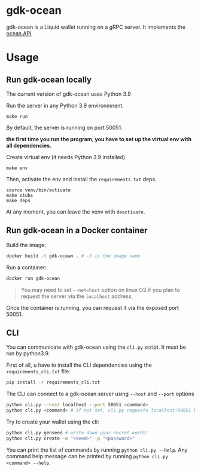# gdk-ocean

gdk-ocean is a Liquid wallet running on a gRPC server. It implements the [ocean API](https://github.com/vulpemventures/ocean)

# Usage

## Run gdk-ocean locally

The current version of gdk-ocean uses Python 3.9

Run the server in any Python 3.9 environmnent:
```
make run
```
By default, the server is running on port 50051.

__the first time you run the program, you have to set up the virtual env with all dependencies.__

Create virtual env (it needs Python 3.9 installed)
```
make env
```

Then, activate the env and install the `requirements.txt` deps.
```
source venv/bin/activate
make stubs
make deps
```

At any moment, you can leave the venv with `deactivate`.

## Run gdk-ocean in a Docker container

Build the image:
```bash
docker build -t gdk-ocean . # -t is the image name
```

Run a container:
```bash
docker run gdk-ocean 
```
> You may need to set `--net=host` option on linux OS if you plan to request the server via the `localhost` address.

Once the container is running, you can request it via the exposed port 50051.

## CLI

You can communicate with gdk-ocean using the `cli.py` script. It must be run by python3.9.

First of all, u have to install the CLI dependencies using the `requirements_cli.txt` file:
```bash
pip install -r requirements_cli.txt
```

The CLI can connect to a gdk-ocean server using `--host` and `--port` options
```bash
python cli.py --host localhost --port 50051 <command>
python cli.py <command> # if not set, cli.py requests localhost:50051 by default
``` 

Try to create your wallet using the cli:
```bash
python cli.py genseed # write down your secret words!
python cli.py create -m "<seed>" -p "<password>"
```

You can print the list of commands by running `python cli.py --help`. Any command help message can be printed by running `python cli.py <command> --help`.
